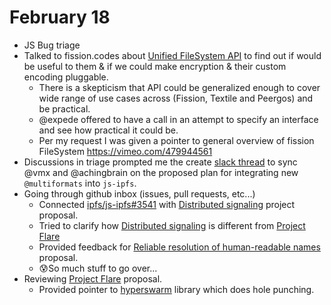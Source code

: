 # February 18



- JS Bug triage
- Talked to fission.codes about [Unified FileSystem API][] to find out if would be useful to them & if we could make encryption & their custom encoding pluggable.
  - There is a skepticism that API could be generalized enough to cover wide range of use cases across (Fission, Textile and  Peergos) and be practical.
  - @expede offered to have a call in an attempt to specify an interface and see how practical it could be.
  - Per my request I was given a pointer to general overview of fission FileSystem
    https://vimeo.com/479944561
- Discussions in triage prompted me the create [slack thread][multiformats sync thread] to sync @vmx and @achingbrain on the proposed plan for integrating new `@multiformats` into `js-ipfs`.
- Going through github inbox (issues, pull requests, etc...)
  - Connected  [ipfs/js-ipfs#3541][] with [Distributed signaling][] project proposal.
  - Tried to clarify how [Distributed signaling][] is different from [Project Flare][]
  - Provided feedback for [Reliable resolution of human-readable names][] proposal.
  - 😰So much stuff to go over...
- Reviewing [Project Flare][] proposal.
  - Provided pointer to [hyperswarm][] library which does hole punching.



[Unified FileSystem API]: https://github.com/protocol/web3-dev-team/pull/45
[multiformats sync thread]:https://protocollabs.slack.com/archives/CHPA2EMG8/p1613669048106700
[ipfs/js-ipfs#3541]:https://github.com/ipfs/js-ipfs/issues/3541
[Distributed signaling]:https://github.com/protocol/web3-dev-team/pull/43
[Project Flare]:https://github.com/protocol/web3-dev-team/pull/21
[hyperswarm]:https://pfrazee.hashbase.io/blog/hyperswarm

[Reliable resolution of human-readable names]:https://github.com/protocol/web3-dev-team/pull/42